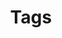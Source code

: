 ---
title: 'Tags'
layout: 'layouts/archive.html'
pagination:
  data: collections
  size: 1
  alias: tag
  filter: ['all', 'nav', 'posts', 'rss']
permalink: '/tag/{{ tag | slugify }}/'
---